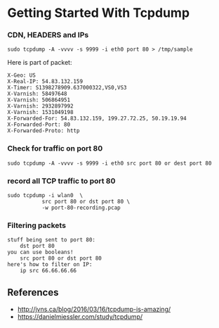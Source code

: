 # Getting Started With Tcpdump



### CDN, HEADERS and IPs


    sudo tcpdump -A -vvvv -s 9999 -i eth0 port 80 > /tmp/sample

Here is part of packet:

    X-Geo: US
    X-Real-IP: 54.83.132.159
    X-Timer: S1398278909.637000322,VS0,VS3
    X-Varnish: 58497648
    X-Varnish: 506864951
    X-Varnish: 2932897992
    X-Varnish: 1531049198
    X-Forwarded-For: 54.83.132.159, 199.27.72.25, 50.19.19.94
    X-Forwarded-Port: 80
    X-Forwarded-Proto: http
    
    
    
### Check for traffic on port 80


    sudo tcpdump -A -vvvv -s 9999 -i eth0 src port 80 or dest port 80
  

### record all TCP traffic to port 80

  
    sudo tcpdump -i wlan0  \
               src port 80 or dst port 80 \
               -w port-80-recording.pcap
               
### Filtering packets

    stuff being sent to port 80:
        dst port 80
    you can use booleans!
        src port 80 or dst port 80
    here's how to filter on IP:
        ip src 66.66.66.66
        

References
---------


- http://jvns.ca/blog/2016/03/16/tcpdump-is-amazing/
- https://danielmiessler.com/study/tcpdump/
  
